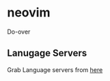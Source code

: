 # neovim

Do-over

## Lanugage Servers
Grab Language servers from [here](https://github.com/neovim/nvim-lspconfig/blob/master/doc/server_configurations.md)
